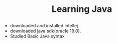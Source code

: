 <h1>
<p align="center">
        <b> Learning Java</b>
</p>
</h1>

 <ul>
 <li>downloaded and installed intellej . <br></li>
 <li>downloaded java sdk(oracle 19.0). <br></li>
 <li>Studied Basic Java syntax <br></li>
 </ul>
